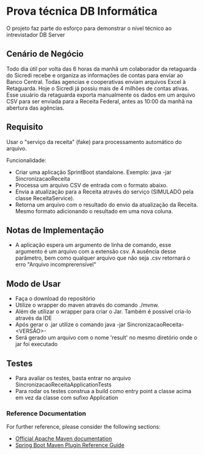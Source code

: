 # Prova técnica DB Informática

O projeto faz parte do esforço para demonstrar o nível técnico ao intrevistador DB Server

## Cenário de Negócio
Todo dia útil por volta das 6 horas da manhã um colaborador da retaguarda do Sicredi recebe e organiza as informações de
contas para enviar ao Banco Central. Todas agencias e cooperativas enviam arquivos Excel à Retaguarda. Hoje o Sicredi
já possiu mais de 4 milhões de contas ativas.
Esse usuário da retaguarda exporta manualmente os dados em um arquivo CSV para ser enviada para a Receita Federal,
antes as 10:00 da manhã na abertura das agências.

## Requisito
Usar o "serviço da receita" (fake) para processamento automático do arquivo.

Funcionalidade:
* Criar uma aplicação SprintBoot standalone. Exemplo: java -jar SincronizacaoReceita <input-file>
* Processa um arquivo CSV de entrada com o formato abaixo.
* Envia a atualização para a Receita através do serviço (SIMULADO pela classe ReceitaService).
* Retorna um arquivo com o resultado do envio da atualização da Receita. Mesmo formato adicionando o resultado em uma
   nova coluna.

## Notas de Implementação

* A aplicação espera um argumento de linha de comando, esse argumento é um arquivo com a extensão csv. A ausência desse parâmetro, bem como qualquer arquivo que não seja .csv retornará o erro "Arquivo incomprerensível"

## Modo de Usar
* Faça o download do repositório
* Utilize o wrapper do maven através do comando ./mvnw.
* Além de utilizar o wrapper para criar o Jar. Também é possível cria-lo através da IDE
* Após gerar o .jar utilize o comando java -jar SincronizacaoReceita-<VERSÃO>-<STABLE> <input-file>
* Será gerado um arquivo com o nome 'result' no mesmo diretório onde o jar foi executado

## Testes
* Para avaliar os testes, basta entrar no arquivo SincronizacaoReceitaApplicationTests
* Para rodar os testes construa a build como entry point a classe acima em vez da classe com sufixo Application

### Reference Documentation

For further reference, please consider the following sections:

* [Official Apache Maven documentation](https://maven.apache.org/guides/index.html)
* [Spring Boot Maven Plugin Reference Guide](https://docs.spring.io/spring-boot/docs/3.0.0/maven-plugin/reference/html/)

